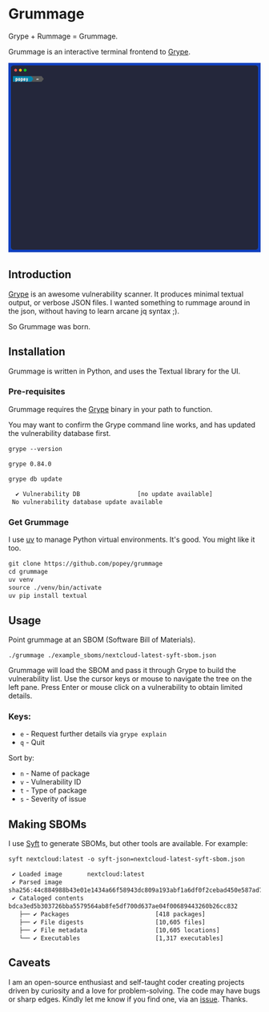 # Grummage

Grype + Rummage = Grummage.

Grummage is an interactive terminal frontend to [Grype](https://github.com/anchore/grype).

![A short video showing Grummage](./grummage.gif)

## Introduction

[Grype](https://github.com/anchore/grype) is an awesome vulnerability scanner. It produces minimal textual output, or verbose JSON files. I wanted something to rummage around in the json, without having to learn arcane jq syntax ;).

So Grummage was born.

## Installation

Grummage is written in Python, and uses the Textual library for the UI.

### Pre-requisites

Grummage requires the [Grype](https://github.com/anchore/grype) binary in your path to function.

You may want to confirm the Grype command line works, and has updated the vulnerability database first.

```shell
grype --version
```

```
grype 0.84.0
```


```shell
grype db update
```

```
  ✔ Vulnerability DB                [no update available]
 No vulnerability database update available
```

### Get Grummage

I use [uv](https://github.com/astral-sh/uv) to manage Python virtual environments. It's good. You might like it too.

```shell
git clone https://github.com/popey/grummage
cd grummage
uv venv
source ./venv/bin/activate
uv pip install textual
```

## Usage

Point grummage at an SBOM (Software Bill of Materials). 

```shell
./grummage ./example_sboms/nextcloud-latest-syft-sbom.json
```

Grummage will load the SBOM and pass it through Grype to build the vulnerability list. 
Use the cursor keys or mouse to navigate the tree on the left pane.
Press Enter or mouse click on a vulnerability to obtain limited details.

### Keys:

* `e` - Request further details via `grype explain`
* `q` - Quit

Sort by:

* `n` - Name of package
* `v` - Vulnerability ID
* `t` - Type of package
* `s` - Severity of issue

## Making SBOMs

I use [Syft](https://github.com/anchore/syft) to generate SBOMs, but other tools are available. For example:

```shell
syft nextcloud:latest -o syft-json=nextcloud-latest-syft-sbom.json
```

```
 ✔ Loaded image       nextcloud:latest
 ✔ Parsed image       sha256:44c884988b43e01e1434a66f58943dc809a193abf1a6df0f2cebad450e587ad7
 ✔ Cataloged contents bdca3ed5b303726bba5579564ab8fe5df700d637ae04f00689443260b26cc832
   ├── ✔ Packages                        [418 packages]
   ├── ✔ File digests                    [10,605 files]
   ├── ✔ File metadata                   [10,605 locations]
   └── ✔ Executables                     [1,317 executables]
```

## Caveats

I am an open-source enthusiast and self-taught coder creating projects driven by curiosity and a love for problem-solving. The code may have bugs or sharp edges. Kindly let me know if you find one, via an [issue](https://github.com/popey/grummage/issues). Thanks.
